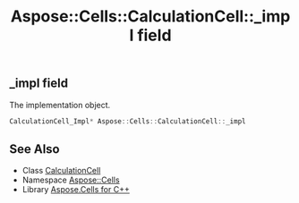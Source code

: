 ﻿---
title: Aspose::Cells::CalculationCell::_impl field
linktitle: _impl
second_title: Aspose.Cells for C++ API Reference
description: 'Aspose::Cells::CalculationCell::_impl field. The implementation object in C++.'
type: docs
weight: 1100
url: /cpp/aspose.cells/calculationcell/_impl/
---
## _impl field


The implementation object.

```cpp
CalculationCell_Impl* Aspose::Cells::CalculationCell::_impl
```

## See Also

* Class [CalculationCell](../)
* Namespace [Aspose::Cells](../../)
* Library [Aspose.Cells for C++](../../../)
